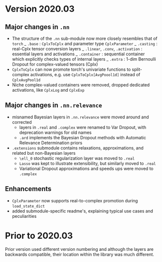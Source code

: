 # Version 2020.03

## Major changes in `.nn`
* The structure of the `.nn` sub-module now more closely resembles that of `torch`
    _ `.base` : `CplxToCplx` and parameter type `CplxParameter`
    _ `.casting` : real-Cplx tensor conversion layers
    _ `.linear`, `.conv`, `.activation` : essential layers and activations
    _ `.container` : sequential container which explicitly checks types of internal layers
    _ `.extra` : 1-dim Bernoulli Dropout for complex-valued tensors (Cplx)
* `CplxToCplx` can now promote torch's univariate functions to split-complex activations, e.g. use `CplxToCplx[AvgPoool1d]` instead of `CplxAvgPool1d`
* Niche complex-valued containers were removed, dropped dedicated activations, like `CplxLog` and `CplxExp`


## Major changes in `.nn.relevance`
* misnamed Bayesian layers in `.nn.relevance` were moved around and corrected
    - layers in `.real` and `.complex` were renamed to Var Dropout, with deprecation warnings for old names
    - `.ard` implements the Bayesian Dropout methods with Automatic Relevance Determination priors
* `.extensions` submodule contains relaxations, approximations, and related but non-Bayesian layers
    - `\ell_0` stochastic regularization layer was moved to `.real`
    - `Lasso` was kept to illustrate extensibility, but similarly moved to `.real`
    - Variational Dropout approximations and speeds ups were moved to `.complex`


## Enhancements
* `CplxParameter` now supports real-to-complex promotion during `load_state_dict`
* added submodule-specific readme's, explaining typical use cases and peculiarities

# Prior to 2020.03
Prior version used different version numbering and although the layers are backwards compatible, their location within the library was much different.